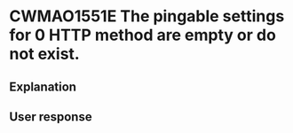 # CWMAO1551E The pingable settings for 0 HTTP method are empty or do not exist.

## Explanation

## User response